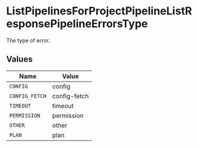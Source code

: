 # ListPipelinesForProjectPipelineListResponsePipelineErrorsType

The type of error.


## Values

| Name           | Value          |
| -------------- | -------------- |
| `CONFIG`       | config         |
| `CONFIG_FETCH` | config-fetch   |
| `TIMEOUT`      | timeout        |
| `PERMISSION`   | permission     |
| `OTHER`        | other          |
| `PLAN`         | plan           |